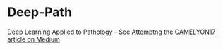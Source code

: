 # Deep-Path
Deep Learning Applied to Pathology - See [Attemptng the CAMELYON17 article on Medium](https://medium.com/@m.khan/whole-slide-image-wsi-classification-using-cnns-and-machine-learning-bad36c3e960f)
